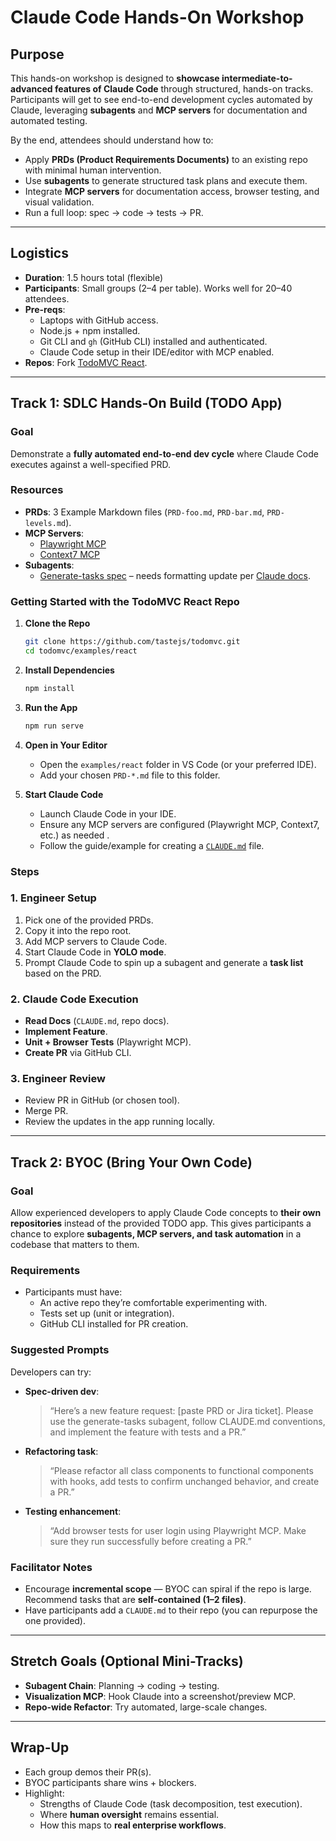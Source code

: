# Claude Code Hands-On Workshop

## Purpose

This hands-on workshop is designed to **showcase intermediate-to-advanced features of Claude Code** through structured, hands-on tracks. Participants will get to see end-to-end development cycles automated by Claude, leveraging **subagents** and **MCP servers** for documentation and automated testing.

By the end, attendees should understand how to:

- Apply **PRDs (Product Requirements Documents)** to an existing repo with minimal human intervention.
- Use **subagents** to generate structured task plans and execute them.
- Integrate **MCP servers** for documentation access, browser testing, and visual validation.
- Run a full loop: spec → code → tests → PR.

---

## Logistics

- **Duration**: 1.5 hours total (flexible)
- **Participants**: Small groups (2–4 per table). Works well for 20–40 attendees.
- **Pre-reqs**:
    - Laptops with GitHub access.
    - Node.js + npm installed.
    - Git CLI and `gh` (GitHub CLI) installed and authenticated.
    - Claude Code setup in their IDE/editor with MCP enabled.
- **Repos**: Fork [TodoMVC React](https://github.com/tastejs/todomvc/tree/gh-pages/examples/react).

---

## Track 1: SDLC Hands-On Build (TODO App)

### Goal

Demonstrate a **fully automated end-to-end dev cycle** where Claude Code executes against a well-specified PRD.

### Resources

- **PRDs**: 3 Example Markdown files (`PRD-foo.md`, `PRD-bar.md`, `PRD-levels.md`).
- **MCP Servers**:
    - [Playwright MCP](https://github.com/microsoft/playwright-mcp?tab=readme-ov-file#getting-started)
    - [Context7 MCP](https://github.com/upstash/context7?tab=readme-ov-file#%EF%B8%8F-installation)
- **Subagents**:
    - [Generate-tasks spec](https://github.com/snarktank/ai-dev-tasks/blob/main/generate-tasks.md) – needs formatting update per [Claude docs](https://docs.claude.com/en/docs/claude-code/sub-agents#file-format).

### Getting Started with the TodoMVC React Repo

1. **Clone the Repo**
    
    ```bash
    git clone https://github.com/tastejs/todomvc.git
    cd todomvc/examples/react
    ```
    
2. **Install Dependencies**
    
    ```bash
    npm install
    ```
    
3. **Run the App**
    
    ```bash
    npm run serve
    ```
    
4. **Open in Your Editor**
    - Open the `examples/react` folder in VS Code (or your preferred IDE).
    - Add your chosen `PRD-*.md` file to this folder.
5. **Start Claude Code**
    - Launch Claude Code in your IDE.
    - Ensure any MCP servers are configured (Playwright MCP, Context7, etc.) as needed .
    - Follow the guide/example for creating a [`CLAUDE.md`](http://CLAUDE.md) file.

### Steps

### 1. Engineer Setup

1. Pick one of the provided PRDs.
2. Copy it into the repo root.
3. Add MCP servers to Claude Code.
4. Start Claude Code in **YOLO mode**.
5. Prompt Claude Code to spin up a subagent and generate a **task list** based on the PRD.

### 2. Claude Code Execution

- **Read Docs** (`CLAUDE.md`, repo docs).
- **Implement Feature**.
- **Unit + Browser Tests** (Playwright MCP).
- **Create PR** via GitHub CLI.

### 3. Engineer Review

- Review PR in GitHub (or chosen tool).
- Merge PR.
- Review the updates in the app running locally.

---

## Track 2: BYOC (Bring Your Own Code)

### Goal

Allow experienced developers to apply Claude Code concepts to **their own repositories** instead of the provided TODO app. This gives participants a chance to explore **subagents, MCP servers, and task automation** in a codebase that matters to them.

### Requirements

- Participants must have:
    - An active repo they’re comfortable experimenting with.
    - Tests set up (unit or integration).
    - GitHub CLI installed for PR creation.

### Suggested Prompts

Developers can try:

- **Spec-driven dev**:
    
    > “Here’s a new feature request: [paste PRD or Jira ticket]. Please use the generate-tasks subagent, follow CLAUDE.md conventions, and implement the feature with tests and a PR.”
    > 
- **Refactoring task**:
    
    > “Please refactor all class components to functional components with hooks, add tests to confirm unchanged behavior, and create a PR.”
    > 
- **Testing enhancement**:
    
    > “Add browser tests for user login using Playwright MCP. Make sure they run successfully before creating a PR.”
    > 

### Facilitator Notes

- Encourage **incremental scope** — BYOC can spiral if the repo is large. Recommend tasks that are **self-contained (1–2 files)**.
- Have participants add a `CLAUDE.md` to their repo (you can repurpose the one provided).

---

## Stretch Goals (Optional Mini-Tracks)

- **Subagent Chain**: Planning → coding → testing.
- **Visualization MCP**: Hook Claude into a screenshot/preview MCP.
- **Repo-wide Refactor**: Try automated, large-scale changes.

---

## Wrap-Up

- Each group demos their PR(s).
- BYOC participants share wins + blockers.
- Highlight:
    - Strengths of Claude Code (task decomposition, test execution).
    - Where **human oversight** remains essential.
    - How this maps to **real enterprise workflows**.